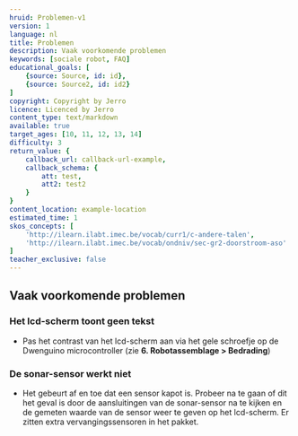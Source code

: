 ```yaml
---
hruid: Problemen-v1
version: 1
language: nl
title: Problemen
description: Vaak voorkomende problemen
keywords: [sociale robot, FAQ]
educational_goals: [
    {source: Source, id: id}, 
    {source: Source2, id: id2}
]
copyright: Copyright by Jerro
licence: Licenced by Jerro
content_type: text/markdown
available: true
target_ages: [10, 11, 12, 13, 14]
difficulty: 3
return_value: {
    callback_url: callback-url-example,
    callback_schema: {
        att: test,
        att2: test2
    }
}
content_location: example-location
estimated_time: 1
skos_concepts: [
    'http://ilearn.ilabt.imec.be/vocab/curr1/c-andere-talen', 
    'http://ilearn.ilabt.imec.be/vocab/ondniv/sec-gr2-doorstroom-aso'
]
teacher_exclusive: false
---
```


## Vaak voorkomende problemen

### Het lcd-scherm toont geen tekst

* Pas het contrast van het lcd-scherm aan via het gele schroefje op de Dwenguino microcontroller (zie **6. Robotassemblage > Bedrading**)

### De sonar-sensor werkt niet

* Het gebeurt af en toe dat een sensor kapot is. Probeer na te gaan of dit het geval is door de aansluitingen van de sonar-sensor na te kijken en de gemeten waarde van de sensor weer te geven op het lcd-scherm. Er zitten extra vervangingssensoren in het pakket.